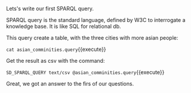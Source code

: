 Lets's write our first SPARQL query.

SPARQL query is the standard language, defined by W3C to interrogate a knowledge base. It is like SQL for relational db.

This query create a table, with the three cities with more asian people:

`cat asian_comminities.query`{{execute}}

Get the result as csv with the command:

`SD_SPARQL_QUERY text/csv @asian_comminities.query`{{execute}}

Great, we got an answer to the firs of our questions.
